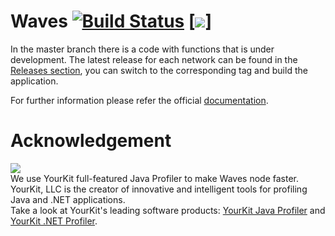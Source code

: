 # Waves [![Build Status](https://travis-ci.org/amurcoin/Waves.svg?branch=master)](https://travis-ci.org/amurcoin/Waves) [![](https://images.microbadger.com/badges/version/amurcoin/waves-testnet.svg)]

In the master branch there is a code with functions that is under development. The latest release for each network can be found in the [Releases section](https://github.com/amurcoin/Waves/releases), you can switch to the corresponding tag and build the application.

For further information please refer the official [documentation](https://docs.amurcoin.io).

# Acknowledgement

[<img src="https://www.yourkit.com/images/yklogo.png">](http://www.yourkit.com/java/profiler/index.jsp)  
We use YourKit full-featured Java Profiler to make Waves node faster. YourKit, LLC is the creator of innovative and intelligent tools for profiling Java and .NET applications.    
Take a look at YourKit's leading software products: 
<a href="http://www.yourkit.com/java/profiler/index.jsp">YourKit Java Profiler</a> and
<a href="http://www.yourkit.com/.net/profiler/index.jsp">YourKit .NET Profiler</a>.
